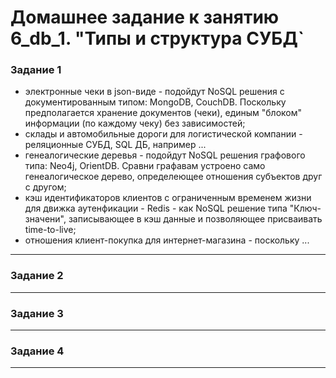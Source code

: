 # Домашнее задание к занятию  6_db_1. "Типы и структура СУБД`

### Задание 1

* электронные чеки в json-виде - подойдут NoSQL решения с документированным типом: MongoDB, CouchDB. Поскольку предполагается хранение документов (чеки), единым "блоком" информации (по каждому чеку) без зависимостей;  
* склады и автомобильные дороги для логистической компании - реляционные СУБД, SQL ДБ, например ...  
* генеалогические деревья - подойдут NoSQL решения графового типа: Neo4j, OrientDB. Сравни графавам устроено само генеалогическое дерево, определеющее отношения субъектов друг с другом;  
* кэш идентификаторов клиентов с ограниченным временем жизни для движка аутенфикации - Redis - как NoSQL решение типа "Ключ-значени", записывающее в кэш данные и позволяющее присваивать time-to-live;  
* отношения клиент-покупка для интернет-магазина - поскольку ...  

---



### Задание 2



---



### Задание 3



---



### Задание 4



---

